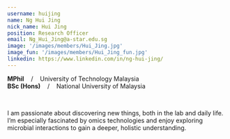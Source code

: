 ```yaml
---
username: huijing
name: Ng Hui Jing
nick_name: Hui Jing
position: Research Officer
email: Ng_Hui_Jing@a-star.edu.sg
image: '/images/members/Hui_Jing.jpg'
image_fun: '/images/members/Hui_Jing_fun.jpg'
linkedin: https://www.linkedin.com/in/ng-hui-jing/
---
```



**MPhil** &nbsp;&nbsp; / &nbsp;&nbsp; University of Technology Malaysia<br>
**BSc (Hons)** &nbsp;&nbsp; / &nbsp;&nbsp; National University of Malaysia

<br/>

I am passionate about discovering new things, both in the lab and daily life. I’m especially fascinated by omics technologies and enjoy exploring microbial interactions to gain a deeper, holistic understanding.